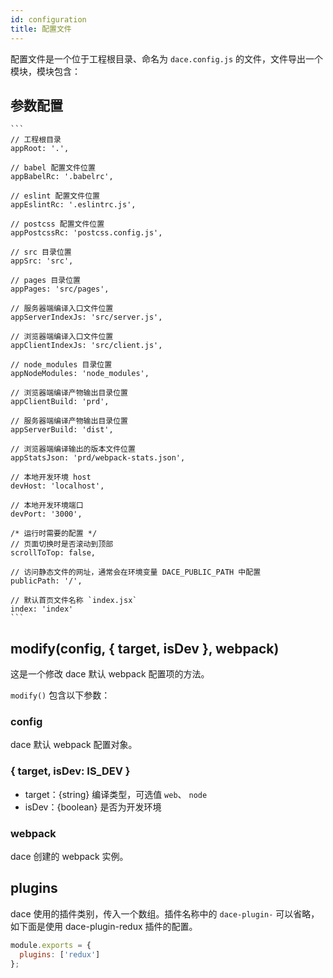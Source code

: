 ```yaml
---
id: configuration
title: 配置文件
---
```


配置文件是一个位于工程根目录、命名为 `dace.config.js` 的文件，文件导出一个模块，模块包含：

## 参数配置
    ```
    // 工程根目录
    appRoot: '.',

    // babel 配置文件位置
    appBabelRc: '.babelrc',

    // eslint 配置文件位置
    appEslintRc: '.eslintrc.js',

    // postcss 配置文件位置
    appPostcssRc: 'postcss.config.js',

    // src 目录位置
    appSrc: 'src',

    // pages 目录位置
    appPages: 'src/pages',

    // 服务器端编译入口文件位置
    appServerIndexJs: 'src/server.js',

    // 浏览器端编译入口文件位置
    appClientIndexJs: 'src/client.js',

    // node_modules 目录位置
    appNodeModules: 'node_modules',

    // 浏览器端编译产物输出目录位置
    appClientBuild: 'prd',

    // 服务器端编译产物输出目录位置
    appServerBuild: 'dist',

    // 浏览器端编译输出的版本文件位置
    appStatsJson: 'prd/webpack-stats.json',

    // 本地开发环境 host
    devHost: 'localhost',

    // 本地开发环境端口
    devPort: '3000',

    /* 运行时需要的配置 */
    // 页面切换时是否滚动到顶部
    scrollToTop: false,

    // 访问静态文件的网址，通常会在环境变量 DACE_PUBLIC_PATH 中配置
    publicPath: '/',

    // 默认首页文件名称 `index.jsx`
    index: 'index'
    ```

## modify(config, { target, isDev }, webpack)
这是一个修改 dace 默认 webpack 配置项的方法。

`modify()` 包含以下参数：

### config
dace 默认 webpack 配置对象。

### { target, isDev: IS_DEV }
- target：{string} 编译类型，可选值 `web`、 `node`
- isDev：{boolean} 是否为开发环境

### webpack
dace 创建的 webpack 实例。

## plugins
dace 使用的插件类别，传入一个数组。插件名称中的 `dace-plugin-` 可以省略，如下面是使用 dace-plugin-redux 插件的配置。

```js
module.exports = {
  plugins: ['redux']
};
```
